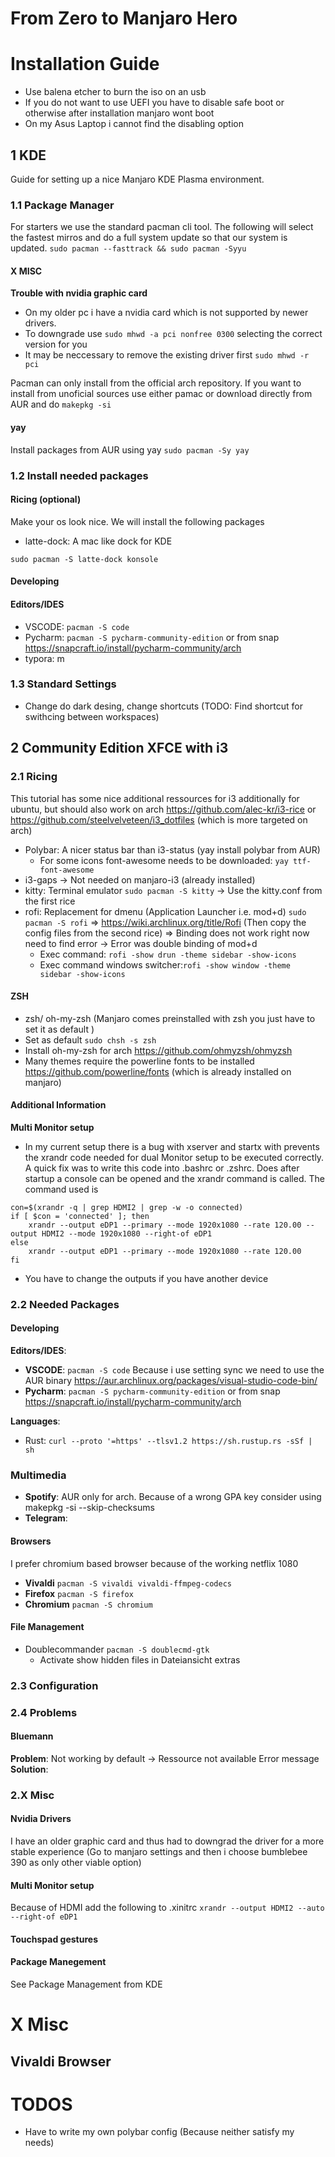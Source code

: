 # From Zero to Manjaro Hero

# Installation Guide

* Use balena etcher to burn the iso on an usb
* If you do not want to use UEFI you have to disable safe boot or otherwise after installation manjaro wont boot
* On my Asus Laptop i cannot find the disabling option

## 1 KDE

Guide for setting up a nice Manjaro KDE Plasma environment.

### 1.1 Package Manager

For starters we use the standard pacman cli tool. The following will select the fastest mirros and do a full system update so that our system is updated.
    ```
    sudo pacman --fasttrack && sudo pacman -Syyu
    ```

#### X MISC

**Trouble with nvidia graphic card**

* On my older pc i have a nvidia card which is not supported by newer drivers. 
* To downgrade use `sudo mhwd -a pci nonfree 0300` selecting the correct version for you
* It may be neccessary to remove the existing driver first `sudo mhwd -r pci`

Pacman can only install from the official arch repository. If you want to install from unoficial sources use either pamac or download directly from AUR and do `makepkg -si`

#### yay 

Install packages from AUR using yay `sudo pacman -Sy yay`

### 1.2 Install needed packages

#### Ricing (optional)

Make your os look nice. We will install the following packages

* latte-dock: A mac like dock for KDE


```
sudo pacman -S latte-dock konsole
```

#### Developing

#### Editors/IDES
* VSCODE: `pacman -S code`
* Pycharm: `pacman -S pycharm-community-edition` or from snap https://snapcraft.io/install/pycharm-community/arch
* typora: m


### 1.3 Standard Settings

* Change do dark desing, change shortcuts (TODO: Find shortcut for swithcing between workspaces)

## 2 Community Edition XFCE with i3

### 2.1 Ricing

This tutorial has some nice additional ressources for i3 additionally for ubuntu, but should also work on arch https://github.com/alec-kr/i3-rice or https://github.com/steelvelveteen/i3_dotfiles (which is more targeted on arch)

* Polybar: A nicer status bar than i3-status (yay install polybar from AUR)
  * For some icons font-awesome needs to be downloaded: `yay ttf-font-awesome`
* i3-gaps -> Not needed on manjaro-i3 (already installed)
* kitty: Terminal emulator `sudo pacman -S kitty` -> Use the kitty.conf from the first rice
* rofi: Replacement for dmenu (Application Launcher i.e. mod+d) `sudo pacman -S rofi` &Rightarrow; https://wiki.archlinux.org/title/Rofi (Then copy the config files from the second rice) &Rightarrow; Binding does not work right now need to find error -> Error was double binding of mod+d
  * Exec command: `rofi -show drun -theme sidebar -show-icons`
  * Exec command windows switcher:`rofi -show window -theme sidebar -show-icons`

#### ZSH
* zsh/ oh-my-zsh (Manjaro comes preinstalled with zsh you just have to set it as default )
* Set as default `sudo chsh -s zsh`
* Install oh-my-zsh for arch https://github.com/ohmyzsh/ohmyzsh
* Many themes require the powerline fonts to be installed https://github.com/powerline/fonts  (which is already installed on manjaro)

#### Additional Information
__Multi Monitor setup__
* In my current setup there is a bug with xserver and startx with prevents the xrandr code needed for dual Monitor setup to be executed correctly. A quick fix was to write this code into .bashrc or .zshrc. Does after startup a console can be opened and the xrandr command is called. The command used is  
```
con=$(xrandr -q | grep HDMI2 | grep -w -o connected)
if [ $con = 'connected' ]; then
    xrandr --output eDP1 --primary --mode 1920x1080 --rate 120.00 --output HDMI2 --mode 1920x1080 --right-of eDP1
else
    xrandr --output eDP1 --primary --mode 1920x1080 --rate 120.00
fi
```
* You have to change the outputs if you have another device 
### 2.2 Needed Packages

#### Developing

__Editors/IDES__:
* **VSCODE**: `pacman -S code` Because i use setting sync we need to use the AUR binary https://aur.archlinux.org/packages/visual-studio-code-bin/
* **Pycharm**: `pacman -S pycharm-community-edition` or from snap https://snapcraft.io/install/pycharm-community/arch

__Languages__: 

* Rust: `curl --proto '=https' --tlsv1.2 https://sh.rustup.rs -sSf | sh`

### Multimedia

* **Spotify**: AUR only for arch. Because of a wrong GPA key consider using makepkg -si --skip-checksums
* **Telegram**: 

#### Browsers

I prefer chromium based browser because of the working netflix 1080

* **Vivaldi** `pacman -S vivaldi vivaldi-ffmpeg-codecs`
* **Firefox** `pacman -S firefox`
* **Chromium** `pacman -S chromium`

#### File Management

* Doublecommander `pacman -S doublecmd-gtk`
  * Activate show hidden files in Dateiansicht extras

### 2.3 Configuration

### 2.4 Problems

#### Bluemann

__Problem__: Not working by default -> Ressource not available Error message
__Solution__: 

### 2.X Misc  

#### Nvidia Drivers

I have an older graphic card and thus had to downgrad the driver for a more stable experience (Go to manjaro settings and then i choose bumblebee 390 as only other viable option)

#### Multi Monitor setup

Because of HDMI add the following to .xinitrc `xrandr --output HDMI2 --auto --right-of eDP1`

#### Touchspad gestures

#### Package Manegement

See Package Management from KDE

# X Misc

## Vivaldi Browser

# TODOS

* Have to write my own polybar config (Because neither satisfy my needs)